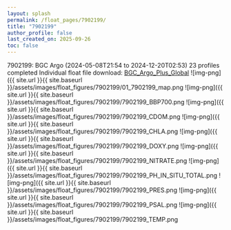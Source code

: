 ```yaml
---
layout: splash
permalink: /float_pages/7902199/
title: "7902199"
author_profile: false
last_created_on: 2025-09-26
toc: false
---
```

 
7902199: BGC Argo (2024-05-08T21:54 to 2024-12-20T02:53)
23 profiles completed
Individual float file download: [BGC_Argo_Plus_Global](https://ftp.soest.hawaii.edu/bgc_argo_plus/Individual_Floats/outliers_removed/7902199_Sprof_processed.nc)
![img-png]({{ site.url }}{{ site.baseurl }}/assets/images/float_figures/7902199/01_7902199_map.png
![img-png]({{ site.url }}{{ site.baseurl }}/assets/images/float_figures/7902199/7902199_BBP700.png
![img-png]({{ site.url }}{{ site.baseurl }}/assets/images/float_figures/7902199/7902199_CDOM.png
![img-png]({{ site.url }}{{ site.baseurl }}/assets/images/float_figures/7902199/7902199_CHLA.png
![img-png]({{ site.url }}{{ site.baseurl }}/assets/images/float_figures/7902199/7902199_DOXY.png
![img-png]({{ site.url }}{{ site.baseurl }}/assets/images/float_figures/7902199/7902199_NITRATE.png
![img-png]({{ site.url }}{{ site.baseurl }}/assets/images/float_figures/7902199/7902199_PH_IN_SITU_TOTAL.png
![img-png]({{ site.url }}{{ site.baseurl }}/assets/images/float_figures/7902199/7902199_PRES.png
![img-png]({{ site.url }}{{ site.baseurl }}/assets/images/float_figures/7902199/7902199_PSAL.png
![img-png]({{ site.url }}{{ site.baseurl }}/assets/images/float_figures/7902199/7902199_TEMP.png

